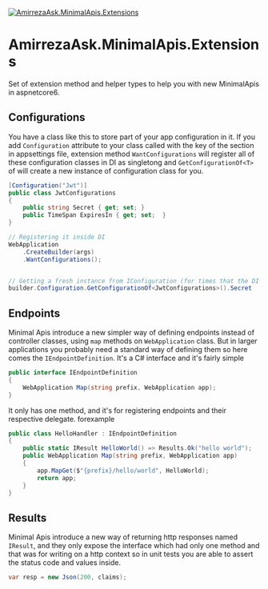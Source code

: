 [![AmirrezaAsk.MinimalApis.Extensions](https://img.shields.io/nuget/v/AmirrezaAsk.MinimalApis.Extensions)](https://www.nuget.org/packages/AmirrezaAsk.MinimalApis.Extensions/)
# AmirrezaAsk.MinimalApis.Extensions
Set of extension method and helper types to help you with new MinimalApis in aspnetcore6.

## Configurations
You have a class like this to store part of your app configuration in it. If you add `Configuration` attribute to your class called with 
the key of the section in appsettings file, extension method `WantConfigurations` will register all of these configuration classes
in DI as singletong and `GetConfigurationOf<T>` of will create a new instance of configuration class for you.
```csharp
[Configuration("Jwt")]
public class JwtConfigurations
{
    public string Secret { get; set; }
    public TimeSpan ExpiresIn { get; set;  }
}

// Registering it inside DI
WebApplication
    .CreateBuilder(args)
    .WantConfigurations();


// Getting a fresh instance from IConfiguration (for times that the DI is not built yet.)
builder.Configuration.GetConfigurationOf<JwtConfigurations>().Secret
```
## Endpoints
Minimal Apis introduce a new simpler way of defining endpoints instead of controller classes, using `map` methods on `WebApplication` class. But in 
larger applications you probably need a standard way of defining them so here comes the `IEndpointDefinition`. It's a C# interface and it's fairly
simple
```csharp
public interface IEndpointDefinition
{
    WebApplication Map(string prefix, WebApplication app);
}
```
It only has one method, and it's for registering endpoints and their respective delegate. forexample
```csharp
public class HelloHandler : IEndpointDefinition
{
    public static IResult HelloWorld() => Results.Ok("hello world");
    public WebApplication Map(string prefix, WebApplication app)
    {
        app.MapGet($"{prefix}/hello/world", HelloWorld);
        return app;
    }
}
```
## Results
Minimal Apis introduce a new way of returning http responses named `IResult`, and they only expose the interface which had only one method and that was for writing on a 
http context so in unit tests you are able to assert the status code and values inside.
```csharp
var resp = new Json(200, claims);
```